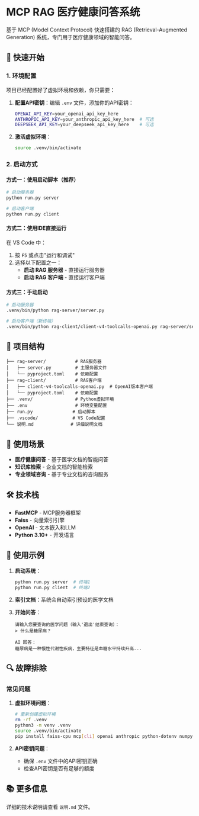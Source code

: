 # MCP RAG 医疗健康问答系统

基于 MCP (Model Context Protocol) 快速搭建的 RAG (Retrieval-Augmented Generation) 系统，专门用于医疗健康领域的智能问答。

## 🚀 快速开始

### 1. 环境配置

项目已经配置好了虚拟环境和依赖，你只需要：

1. **配置API密钥**：编辑 `.env` 文件，添加你的API密钥：
   ```bash
   OPENAI_API_KEY=your_openai_api_key_here
   ANTHROPIC_API_KEY=your_anthropic_api_key_here  # 可选
   DEEPSEEK_API_KEY=your_deepseek_api_key_here    # 可选
   ```

2. **激活虚拟环境**：
   ```bash
   source .venv/bin/activate
   ```

### 2. 启动方式

#### 方式一：使用启动脚本（推荐）

```bash
# 启动服务器
python run.py server

# 启动客户端
python run.py client
```

#### 方式二：使用IDE直接运行

在 VS Code 中：
1. 按 `F5` 或点击"运行和调试"
2. 选择以下配置之一：
   - **启动 RAG 服务器** - 直接运行服务器
   - **启动 RAG 客户端** - 直接运行客户端

#### 方式三：手动启动

```bash
# 启动服务器
.venv/bin/python rag-server/server.py

# 启动客户端（新终端）
.venv/bin/python rag-client/client-v4-toolcalls-openai.py rag-server/server.py
```

## 📁 项目结构

```
├── rag-server/           # RAG服务器
│   ├── server.py         # 主服务器文件
│   └── pyproject.toml    # 依赖配置
├── rag-client/           # RAG客户端
│   ├── client-v4-toolcalls-openai.py  # OpenAI版本客户端
│   └── pyproject.toml    # 依赖配置
├── .venv/                # Python虚拟环境
├── .env                  # 环境变量配置
├── run.py               # 启动脚本
├── .vscode/             # VS Code配置
└── 说明.md              # 详细说明文档
```

## 🎯 使用场景

- **医疗健康问答** - 基于医学文档的智能问答
- **知识库检索** - 企业文档的智能检索
- **专业领域咨询** - 基于专业文档的咨询服务

## 🛠️ 技术栈

- **FastMCP** - MCP服务器框架
- **Faiss** - 向量索引引擎
- **OpenAI** - 文本嵌入和LLM
- **Python 3.10+** - 开发语言

## 📝 使用示例

1. **启动系统**：
   ```bash
   python run.py server  # 终端1
   python run.py client  # 终端2
   ```

2. **索引文档**：系统会自动索引预设的医学文档

3. **开始问答**：
   ```
   请输入您要查询的医学问题（输入'退出'结束查询）：
   > 什么是糖尿病？
   
   AI 回答：
   糖尿病是一种慢性代谢性疾病，主要特征是血糖水平持续升高...
   ```

## 🔍 故障排除

### 常见问题

1. **虚拟环境问题**：
   ```bash
   # 重新创建虚拟环境
   rm -rf .venv
   python3 -m venv .venv
   source .venv/bin/activate
   pip install faiss-cpu mcp[cli] openai anthropic python-dotenv numpy
   ```

2. **API密钥问题**：
   - 确保 `.env` 文件中的API密钥正确
   - 检查API密钥是否有足够的额度

## 📚 更多信息

详细的技术说明请查看 `说明.md` 文件。
